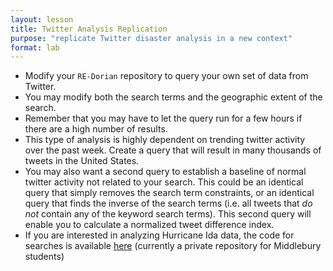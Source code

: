 ```yaml
---
layout: lesson
title: Twitter Analysis Replication
purpose: "replicate Twitter disaster analysis in a new context"
format: lab
---
```


- Modify your `RE-Dorian` repository to query your own set of data from Twitter.
- You may modify both the search terms and the geographic extent of the search.
- Remember that you may have to let the query run for a few hours if there are a high number of results.
- This type of analysis is highly dependent on trending twitter activity over the past week. Create a query that will result in many thousands of tweets in the United States.
- You may also want a second query to establish a baseline of normal twitter activity not related to your search. This could be an identical query that simply removes the search term constraints, or an identical query that finds the inverse of the search terms (i.e. all tweets that *do not* contain any of the keyword search terms). This second query will enable you to calculate a normalized tweet difference index.
- If you are interested in analyzing Hurricane Ida data, the code for searches is available [here](https://www.github.com/GIS4DEV/OR-Ida) (currently a private repository for Middlebury students)

